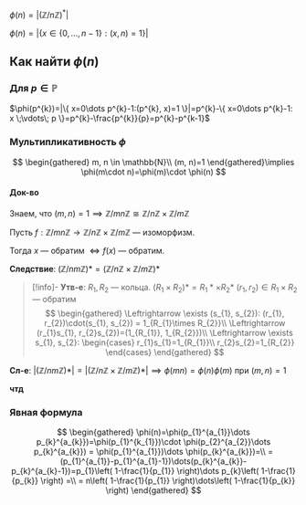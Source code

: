 $\phi(n) = |(\mathbb{Z} /n\mathbb{Z})^{*}|$

$\phi(n)= |\{ x \in \{ 0, \dots, n-1 \}: (x,n)=1 \}|$

## Как найти $\phi(n)$

### Для $p \in \mathbb{P}$
$\phi(p^{k})=|\{ x=0\dots p^{k}-1:(p^{k}, x)=1 \}|=p^{k}-\{ x=0\dots p^{k}-1: x \;\vdots\; p \}=p^{k}-\frac{p^{k}}{p}=p^{k}-p^{k-1}$
### Мультипликативность $\phi$

$$
\begin{gathered}
m, n \in \mathbb{N}\\
(m, n)=1
\end{gathered}\implies \phi(m\cdot n)=\phi(m)\cdot \phi(n)
$$

#### Док-во

Знаем, что $(m, n)=1 \implies \mathbb{Z} /mn\mathbb{Z} \cong \mathbb{Z} /n\mathbb{Z} \times \mathbb{Z} /m\mathbb{Z}$

Пусть $f: \mathbb{Z} / mn\mathbb{Z} \to \mathbb{Z} /n\mathbb{Z} \times \mathbb{Z} /m\mathbb{Z}$ — изоморфизм.

Тогда $x$ — обратим $\Leftrightarrow f(x)$ — обратим. 

**Следствие**: $(\mathbb{Z} /nm\mathbb{Z})* = (\mathbb{Z} /n\mathbb{Z} \times \mathbb{Z} /m\mathbb{Z})*$

> [!info]- **Утв-е**: $R_{1}, R_{2}$ — кольца. $(R_{1}\times R_{2})* = R_{1}* \times R_{2}*$
> $(r_{1}, r_{2}) \in R_{1}\times R_{2}$ — обратим
> $$
> \begin{gathered}
> \Leftrightarrow \exists (s_{1}, s_{2}): (r_{1}, r_{2})\cdot(s_{1}, s_{2}) = 1_{R_{1}\times R_{2}}\\
> \Leftrightarrow (r_{1}s_{1}, r_{2}s_{2})=(1_{R_{1}}, 1_{R_{2}})\\
> \Leftrightarrow \exists s_{1}, s_{2}: \begin{cases}
> r_{1}s_{1}=1_{R_{1}}\\
> r_{2}s_{2}=1_{R_{2}}
> \end{cases}
> \end{gathered}
> $$

**Сл-е**: $|(\mathbb{Z} /nm\mathbb{Z})*| = |(\mathbb{Z} /n\mathbb{Z} \times \mathbb{Z} /m\mathbb{Z})*| \implies \phi (mn) = \phi(n)\phi(m)$ при $(m, n)=1$

**чтд**

### Явная формула
$$
\begin{gathered}
\phi(n)=\phi(p_{1}^{a_{1}}\dots p_{k}^{a_{k}})=\phi(p_{1}^{k_{1}})\cdot \phi(p_{2}^{a_{2}}\dots p_{k}^{a_{k}}) = \phi(p_{1}^{a_{1}})\dots \phi(p_{k}^{a_{k}})=\\
=(p_{1}^{a_{1}}-p_{1}^{a_{1}-1})\dots(p_{k}^{a_{k}}-p_{k}^{a_{k}-1})=p_{1}\left( 1-\frac{1}{p_{1}} \right)\dots p_{k}\left( 1-\frac{1}{p_{k}} \right) =\\
= n\left( 1-\frac{1}{p_{1}} \right)\dots\left( 1-\frac{1}{p_{k}} \right)
\end{gathered}
$$
